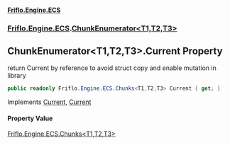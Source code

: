 #### [Friflo.Engine.ECS](index.md#'index')
### [Friflo.Engine.ECS](Friflo.Engine.ECS.md#'Friflo.Engine.ECS').[ChunkEnumerator&lt;T1,T2,T3&gt;](ChunkEnumerator_T1,T2,T3_.md#'Friflo.Engine.ECS.ChunkEnumerator<T1,T2,T3>')

## ChunkEnumerator<T1,T2,T3>.Current Property

return Current by reference to avoid struct copy and enable mutation in library

```csharp
public readonly Friflo.Engine.ECS.Chunks<T1,T2,T3> Current { get; }
```

Implements [Current](https://docs.microsoft.com/en-us/dotnet/api/System.Collections.Generic.IEnumerator-1.Current#'System.Collections.Generic.IEnumerator`1.Current'), [Current](https://docs.microsoft.com/en-us/dotnet/api/System.Collections.IEnumerator.Current#'System.Collections.IEnumerator.Current')

#### Property Value
[Friflo.Engine.ECS.Chunks&lt;](Chunks_T1,T2,T3_.md#'Friflo.Engine.ECS.Chunks<T1,T2,T3>')[T1](ChunkEnumerator_T1,T2,T3_.md#Friflo.Engine.ECS.ChunkEnumerator_T1,T2,T3_.T1#'Friflo.Engine.ECS.ChunkEnumerator<T1,T2,T3>.T1')[,](Chunks_T1,T2,T3_.md#'Friflo.Engine.ECS.Chunks<T1,T2,T3>')[T2](ChunkEnumerator_T1,T2,T3_.md#Friflo.Engine.ECS.ChunkEnumerator_T1,T2,T3_.T2#'Friflo.Engine.ECS.ChunkEnumerator<T1,T2,T3>.T2')[,](Chunks_T1,T2,T3_.md#'Friflo.Engine.ECS.Chunks<T1,T2,T3>')[T3](ChunkEnumerator_T1,T2,T3_.md#Friflo.Engine.ECS.ChunkEnumerator_T1,T2,T3_.T3#'Friflo.Engine.ECS.ChunkEnumerator<T1,T2,T3>.T3')[&gt;](Chunks_T1,T2,T3_.md#'Friflo.Engine.ECS.Chunks<T1,T2,T3>')